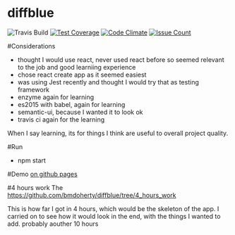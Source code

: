 # diffblue
![Travis Build](https://travis-ci.org/bmdoherty/diffblue.svg?branch=master)
[![Test Coverage](https://codeclimate.com/github/bmdoherty/diffblue/badges/coverage.svg)](https://codeclimate.com/github/bmdoherty/diffblue/coverage)
[![Code Climate](https://codeclimate.com/github/bmdoherty/diffblue/badges/gpa.svg)](https://codeclimate.com/github/bmdoherty/diffblue)
[![Issue Count](https://codeclimate.com/github/bmdoherty/diffblue/badges/issue_count.svg)](https://codeclimate.com/github/bmdoherty/diffblue)

#Considerations
* thought I would use react, never used react before so seemed relevant to the job and good learniing experience
* chose react create app as it seemed easiest
* was using Jest recently and thought I would try that as testing framework
* enzyme again for learning
* es2015 with babel, again for learning
* semantic-ui, because I wanted it to look ok
* travis ci again for the learning

When I say learning, its for things I think are useful to overall project quality.

#Run
* npm start

#Demo
[on github pages](https://bmdoherty.github.io/diffblue/)

#4 hours work
The https://github.com/bmdoherty/diffblue/tree/4_hours_work

This is how far I got in 4 hours, which would be the skeleton of the app.
I carried on to see how it would look in the end, with the things I wanted to add. probably aouther 10 hours

